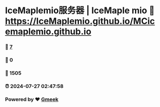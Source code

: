 # IceMaplemio服务器 | IceMaple mio :link: https://IceMaplemio.github.io/MCicemaplemio.github.io 
### :page_facing_up: [7](https://IceMaplemio.github.io/MCicemaplemio.github.io/tag.html) 
### :speech_balloon: 0 
### :hibiscus: 1505 
### :alarm_clock: 2024-07-27 02:47:58 
### Powered by :heart: [Gmeek](https://github.com/Meekdai/Gmeek)
